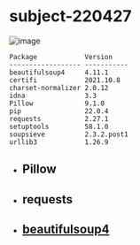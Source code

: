 # subject-220427

![image](https://user-images.githubusercontent.com/1501327/165655416-9ff27095-ce96-4856-a911-7662ddf838f0.png)


```
Package            Version
------------------ -----------
beautifulsoup4     4.11.1     
certifi            2021.10.8  
charset-normalizer 2.0.12     
idna               3.3        
Pillow             9.1.0      
pip                22.0.4     
requests           2.27.1     
setuptools         58.1.0     
soupsieve          2.3.2.post1
urllib3            1.26.9     
```

- ## Pillow
- ## requests
- ## [beautifulsoup4](http://kondou.com/BS4/)
